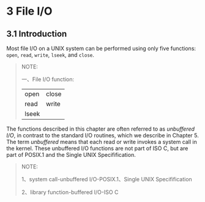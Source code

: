# 3 File I/O

## 3.1 Introduction

Most file I/O on a UNIX system can be performed using only five functions: `open`, `read`, `write`, `lseek`, and `close`.

> NOTE:
>
> 一、File I/O function:
>
> |       |       |
> | ----- | ----- |
> | open  | close |
> | read  | write |
> | lseek |       |
> 

The functions described in this chapter are often referred to as *unbuffered I/O*, in contrast to the standard I/O routines, which we describe in Chapter 5. The term *unbuffered* means that each read or write invokes a system call in the kernel. These unbuffered I/O functions are not part of ISO C, but are part of POSIX.1 and the Single UNIX Specifification.

> NOTE:
>
> 1、system call-unbuffered I/O-POSIX.1、Single UNIX Specifification
>
> 2、library function-buffered I/O-ISO C
>
> 


